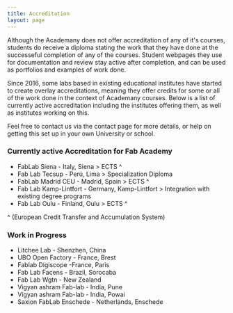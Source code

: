 ```yaml
---
title: Accreditation
layout: page
---
```


Although the Academany does not offer accreditation of any of it's courses, students do receive a diploma stating the work that they have done at the successeful completion of any of the courses. Student webpages they use for documentation and review stay active after completion, and can be used as portfolios and examples of work done.

Since 2016, some labs based in existing educational institutes have started to create overlay accreditations, meaning they offer credits for some or all of the work done in the context of Academany courses. Below is a list of currently active accreditation including the institutes offering them, as well as institutes working on this.

Feel free to contact us via the contact page for more details, or help on getting this set up in your own University or school.

### Currently active Accreditation for Fab Academy

* FabLab Siena	- Italy, Siena > ECTS ^
* Fab Lab Tecsup - 	Perú, Lima > Specialization Diploma
* FabLab Madrid CEU	- Madrid, Spain > ECTS ^
* Fab Lab Kamp-Lintfort	- Germany, Kamp-Lintfort > Integration with existing degree programs
* Fab Lab Oulu -	Finland, Oulu > ECTS ^  

 ^ (European Credit Transfer and Accumulation System)

### Work in Progress

* Litchee Lab	- Shenzhen, China
* UBO Open Factory - France, Brest
* Fablab Digiscope -France, Paris
* Fab Lab Facens	- Brazil, Sorocaba
* Fab Lab Wgtn	- New Zealand
* Vigyan ashram Fab-lab	- India, Pune
* Vigyan ashram Fab-lab	- India, Powai
* Saxion FabLab Enschede	- Netherlands, Enschede
